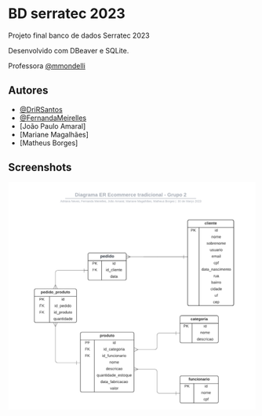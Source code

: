 
# BD serratec 2023

Projeto final banco de dados Serratec 2023

Desenvolvido com DBeaver e SQLite.

Professora [@mmondelli](https://github.com/mmondelli)
## Autores

- [@DriRSantos](https://github.com/DriRSantos/)
- [@FernandaMeirelles](https://github.com/FernandaMeirelles)
- [João Paulo Amaral]
- [Mariane Magalhães]
- [Matheus Borges]


## Screenshots

![App Screenshot](https://github.com/DriRSantos/projeto-final-banco-de-dados-grupo2/blob/main/diagrama-ER-banco-de-dados-ecommerce-grupo-2.png?raw=true)

